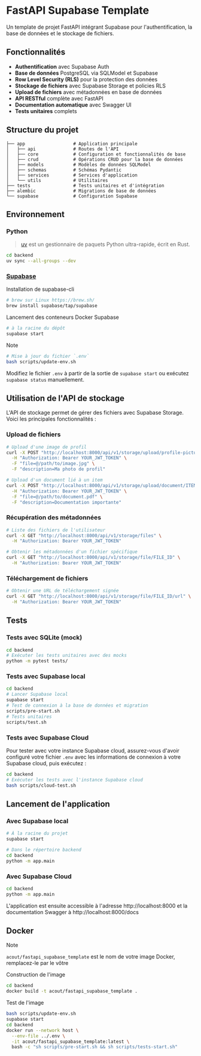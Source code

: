 # FastAPI Supabase Template

Un template de projet FastAPI intégrant Supabase pour l'authentification, la base de données et le stockage de fichiers.

## Fonctionnalités

- **Authentification** avec Supabase Auth
- **Base de données** PostgreSQL via SQLModel et Supabase
- **Row Level Security (RLS)** pour la protection des données
- **Stockage de fichiers** avec Supabase Storage et policies RLS
- **Upload de fichiers** avec métadonnées en base de données
- **API RESTful** complète avec FastAPI
- **Documentation automatique** avec Swagger UI
- **Tests unitaires** complets

## Structure du projet

```
├── app                  # Application principale
│   ├── api              # Routes de l'API
│   ├── core             # Configuration et fonctionnalités de base
│   ├── crud             # Opérations CRUD pour la base de données
│   ├── models           # Modèles de données SQLModel
│   ├── schemas          # Schémas Pydantic
│   ├── services         # Services d'application
│   └── utils            # Utilitaires
├── tests                # Tests unitaires et d'intégration
├── alembic              # Migrations de base de données
└── supabase             # Configuration Supabase
```

## Environnement

### Python

> [uv](https://github.com/astral-sh/uv) est un gestionnaire de paquets Python ultra-rapide, écrit en Rust.

```bash
cd backend
uv sync --all-groups --dev
```

### [Supabase](https://supabase.com/docs/guides/local-development/cli/getting-started?queryGroups=platform&platform=linux&queryGroups=access-method&access-method=postgres)

Installation de supabase-cli

```bash
# brew sur Linux https://brew.sh/
brew install supabase/tap/supabase
```

Lancement des conteneurs Docker Supabase

```bash
# à la racine du dépôt
supabase start
```

> [!NOTE]
>```bash
># Mise à jour du fichier `.env`
>bash scripts/update-env.sh
>```
> Modifiez le fichier `.env` à partir de la sortie de `supabase start` ou exécutez `supabase status` manuellement.

## Utilisation de l'API de stockage

L'API de stockage permet de gérer des fichiers avec Supabase Storage. Voici les principales fonctionnalités :

### Upload de fichiers

```bash
# Upload d'une image de profil
curl -X POST "http://localhost:8000/api/v1/storage/upload/profile-picture" \
  -H "Authorization: Bearer YOUR_JWT_TOKEN" \
  -F "file=@/path/to/image.jpg" \
  -F "description=Ma photo de profil"

# Upload d'un document lié à un item
curl -X POST "http://localhost:8000/api/v1/storage/upload/document/ITEM_ID" \
  -H "Authorization: Bearer YOUR_JWT_TOKEN" \
  -F "file=@/path/to/document.pdf" \
  -F "description=Documentation importante"
```

### Récupération des métadonnées

```bash
# Liste des fichiers de l'utilisateur
curl -X GET "http://localhost:8000/api/v1/storage/files" \
  -H "Authorization: Bearer YOUR_JWT_TOKEN"

# Obtenir les métadonnées d'un fichier spécifique
curl -X GET "http://localhost:8000/api/v1/storage/file/FILE_ID" \
  -H "Authorization: Bearer YOUR_JWT_TOKEN"
```

### Téléchargement de fichiers

```bash
# Obtenir une URL de téléchargement signée
curl -X GET "http://localhost:8000/api/v1/storage/file/FILE_ID/url" \
  -H "Authorization: Bearer YOUR_JWT_TOKEN"
```

## Tests

### Tests avec SQLite (mock)

```bash
cd backend
# Exécuter les tests unitaires avec des mocks
python -m pytest tests/
```

### Tests avec Supabase local

```bash
cd backend
# Lancer Supabase local
supabase start
# Test de connexion à la base de données et migration
scripts/pre-start.sh
# Tests unitaires
scripts/test.sh
```

### Tests avec Supabase Cloud

Pour tester avec votre instance Supabase cloud, assurez-vous d'avoir configuré votre fichier `.env` avec les informations de connexion à votre Supabase cloud, puis exécutez :

```bash
cd backend
# Exécuter les tests avec l'instance Supabase cloud
bash scripts/cloud-test.sh
```

## Lancement de l'application

### Avec Supabase local

```bash
# À la racine du projet
supabase start

# Dans le répertoire backend
cd backend
python -m app.main
```

### Avec Supabase Cloud

```bash
cd backend
python -m app.main
```

L'application est ensuite accessible à l'adresse http://localhost:8000 et la documentation Swagger à http://localhost:8000/docs

## Docker

> [!note]
> `acout/fastapi_supabase_template` est le nom de votre image Docker, remplacez-le par le vôtre

Construction de l'image

```bash
cd backend
docker build -t acout/fastapi_supabase_template .
```

Test de l'image

```bash
bash scripts/update-env.sh
supabase start
cd backend
docker run --network host \
  --env-file ../.env \
  -it acout/fastapi_supabase_template:latest \
  bash -c "sh scripts/pre-start.sh && sh scripts/tests-start.sh"
```
